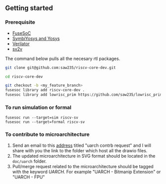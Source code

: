 ## Getting started

### Prerequisite
- [FuseSoC](https://fusesoc.readthedocs.io/en/stable/user/installation.html#installation-under-linux)
- [SymbiYosys and Yosys](https://symbiyosys.readthedocs.io/en/latest/)
- [Verilator](https://verilator.org/guide/latest/install.html) 
- [sv2v](https://github.com/saw235/sv2v)

The command below pulls all the necesary rtl packages.
```bash
git clone git@github.com:saw235/riscv-core-dev.git

cd riscv-core-dev

git checkout -b <my_feature_branch> 
fusesoc library add riscv-core-dev .
fusesoc library add lowrisc_prim https://github.com/saw235/lowrisc_prim
```

### To run simulation or formal

```
fusesoc run --target=sim riscv-sv
fusesoc run --target=formal riscv-sv

```

### To contribute to microarchitecture
1. Send an email to this [address](sawxuezheng01@gmail.com) titled "uarch contrb request" and I will share with you the link to the folder which host all the drawio files.
2. The updated microarchitecture in SVG format should be located in the `doc/uarch` folder.
3. Pull/merge request related to the microarchitecture should be tagged with the keyword *UARCH*. For example "UARCH - Bitmanip Extension" or "UARCH - FPU"      

